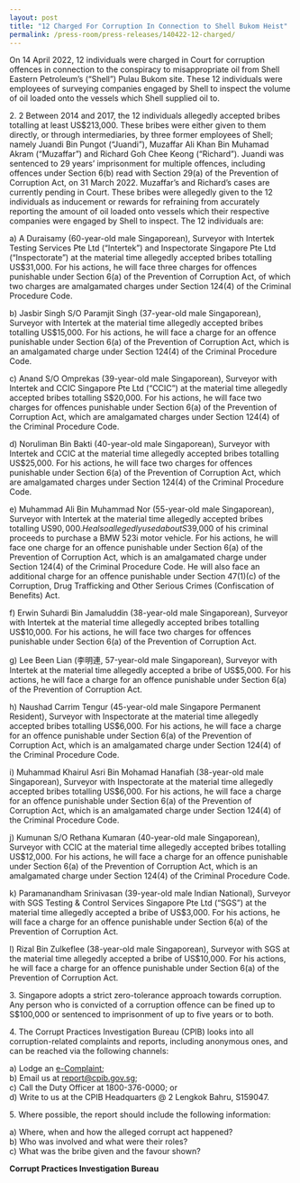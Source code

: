```yaml
---
layout: post
title: "12 Charged For Corruption In Connection to Shell Bukom Heist"
permalink: /press-room/press-releases/140422-12-charged/
---
```

On 14 April 2022, 12 individuals were charged in Court for corruption offences in connection to the conspiracy to misappropriate oil from Shell Eastern Petroleum’s (“Shell”) Pulau Bukom site. These 12 individuals were employees of surveying companies engaged by Shell to inspect the volume of oil loaded onto the vessels which Shell supplied oil to.

2\. 2 Between 2014 and 2017, the 12 individuals allegedly accepted bribes totalling at least US$213,000. These bribes were either given to them directly, or through intermediaries, by three former employees of Shell; namely Juandi Bin Pungot (“Juandi”), Muzaffar Ali Khan Bin Muhamad Akram (“Muzaffar”) and Richard Goh Chee Keong (“Richard”). Juandi was sentenced to 29 years’ imprisonment for multiple offences, including offences under Section 6(b) read with Section 29(a) of the Prevention of Corruption Act, on 31 March 2022. Muzaffar’s and Richard’s cases are currently pending in Court. These bribes were allegedly given to the 12 individuals as inducement or rewards for refraining from accurately reporting the amount of oil loaded onto vessels which their respective companies were engaged by Shell to inspect. The 12 individuals are:

a) A Duraisamy (60-year-old male Singaporean), Surveyor with Intertek Testing Services Pte Ltd (“Intertek”) and Inspectorate Singapore Pte Ltd (“Inspectorate”) at the material time allegedly accepted bribes totalling US$31,000. For his actions, he will face three charges for offences punishable under Section 6(a) of the Prevention of Corruption Act, of which two charges are amalgamated charges under Section 124(4) of the Criminal Procedure Code.

b) Jasbir Singh S/O Paramjit Singh (37-year-old male Singaporean), Surveyor with Intertek at the material time allegedly accepted bribes totalling US$15,000. For his actions, he will face a charge for an offence punishable under Section 6(a) of the Prevention of Corruption Act, which is an amalgamated charge under Section 124(4) of the Criminal Procedure Code.

c) Anand S/O Omprekas (39-year-old male Singaporean), Surveyor with Intertek and CCIC Singapore Pte Ltd (“CCIC”) at the material time allegedly accepted bribes totalling S$20,000. For his actions, he will face two charges for offences punishable under Section 6(a) of the Prevention of Corruption Act, which are amalgamated charges under Section 124(4) of the Criminal Procedure Code.

d) Noruliman Bin Bakti (40-year-old male Singaporean), Surveyor with Intertek and CCIC at the material time allegedly accepted bribes totalling US$25,000. For his actions, he will face two charges for offences punishable under Section 6(a) of the Prevention of Corruption Act, which are amalgamated charges under Section 124(4) of the Criminal Procedure Code.

e) Muhammad Ali Bin Muhammad Nor (55-year-old male Singaporean), Surveyor with Intertek at the material time allegedly accepted bribes totalling US$90,000. He also allegedly used about S$39,000 of his criminal proceeds to purchase a BMW 523i motor vehicle. For his actions, he will face one charge for an offence punishable under Section 6(a) of the Prevention of Corruption Act, which is an amalgamated charge under Section 124(4) of the Criminal Procedure Code. He will also face an additional charge for an offence punishable under Section 47(1)(c) of the Corruption, Drug Trafficking and Other Serious Crimes (Confiscation of Benefits) Act.

f) Erwin Suhardi Bin Jamaluddin (38-year-old male Singaporean), Surveyor with Intertek at the material time allegedly accepted bribes totalling US$10,000. For his actions, he will face two charges for offences punishable under Section 6(a) of the Prevention of Corruption Act.

g) Lee Been Lian (李明連, 57-year-old male Singaporean), Surveyor with Intertek at the material time allegedly accepted a bribe of US$5,000. For his actions, he will face a charge for an offence punishable under Section 6(a) of the Prevention of Corruption Act.

h) Naushad Carrim Tengur (45-year-old male Singapore Permanent Resident), Surveyor with Inspectorate at the material time allegedly accepted bribes totalling US$6,000. For his actions, he will face a charge for an offence punishable under Section 6(a) of the Prevention of Corruption Act, which is an amalgamated charge under Section 124(4) of the Criminal Procedure Code.

i) Muhammad Khairul Asri Bin Mohamad Hanafiah (38-year-old male Singaporean), Surveyor with Inspectorate at the material time allegedly accepted bribes totalling US$6,000. For his actions, he will face a charge for an offence punishable under Section 6(a) of the Prevention of Corruption Act, which is an amalgamated charge under Section 124(4) of the Criminal Procedure Code.

j) Kumunan S/O Rethana Kumaran (40-year-old male Singaporean), Surveyor with CCIC at the material time allegedly accepted bribes totalling US$12,000. For his actions, he will face a charge for an offence punishable under Section 6(a) of the Prevention of Corruption Act, which is an amalgamated charge under Section 124(4) of the Criminal Procedure Code.

k) Paramanandham Srinivasan (39-year-old male Indian National), Surveyor with SGS Testing & Control Services Singapore Pte Ltd (“SGS”) at the material time allegedly accepted a bribe of US$3,000. For his actions, he will face a charge for an offence punishable under Section 6(a) of the Prevention of Corruption Act.

l) Rizal Bin Zulkeflee (38-year-old male Singaporean), Surveyor with SGS at the material time allegedly accepted a bribe of US$10,000. For his actions, he will face a charge for an offence punishable under Section 6(a) of the Prevention of Corruption Act.

3\. Singapore adopts a strict zero-tolerance approach towards corruption. Any person who is convicted of a corruption offence can be fined up to S$100,000 or sentenced to imprisonment of up to five years or to both.

4\. The Corrupt Practices Investigation Bureau (CPIB) looks into all corruption-related complaints and reports, including anonymous ones, and can be reached via the following channels:

a) Lodge an [e-Complaint](/e-services/e-complaint-for-corrupt-conduct);<br>
b) Email us at <a class="spamspan" href="mailto:report@cpib.gov.sg">report@cpib.gov.sg</a>;<br />
c) Call the Duty Officer at 1800-376-0000; or<br />
d) Write to us at the CPIB Headquarters @ 2 Lengkok Bahru, S159047.

5\.        Where possible, the report should include the following information:

a) Where, when and how the alleged corrupt act happened?<br />
b) Who was involved and what were their roles?<br />
c) What was the bribe given and the favour shown?

**Corrupt Practices Investigation Bureau**
